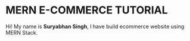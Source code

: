 # MERN E-COMMERCE TUTORIAL

Hi! My name is **Suryabhan Singh**, I have  build ecommerce website using MERN Stack.


